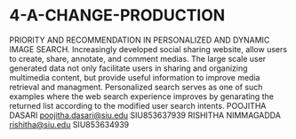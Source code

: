 # 4-A-CHANGE-PRODUCTION
PRIORITY AND RECOMMENDATION IN PERSONALIZED AND DYNAMIC IMAGE SEARCH.
Increasingly developed social sharing website, allow users to create, share, annotate, and comment medias. The large scale user generated data not only facilitate users in sharing and organizing multimedia content, but provide useful information to improve media retrieval and managment. Personalized search serves as one of such examples where the web search experience improves by genarating the returned list according to the modified user search intents.
POOJITHA DASARI
poojitha.dasari@siu.edu
SIU853637939
RISHITHA NIMMAGADDA
rishitha@siu.edu
SIU853634939

